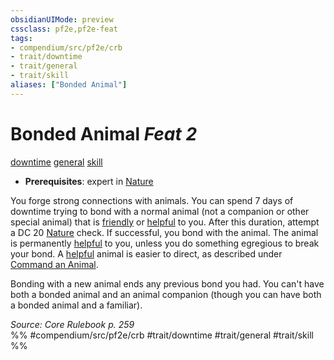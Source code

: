 ```yaml
---
obsidianUIMode: preview
cssclass: pf2e,pf2e-feat
tags:
- compendium/src/pf2e/crb
- trait/downtime
- trait/general
- trait/skill
aliases: ["Bonded Animal"]
---
```

# Bonded Animal  *Feat 2*  
[downtime](../../rules/traits/downtime.md)  [general](../../rules/traits/general.md)  [skill](../../rules/traits/skill.md)  

- **Prerequisites**: expert in [Nature](../skills.md#Nature)

You forge strong connections with animals. You can spend 7 days of downtime trying to bond with a normal animal (not a companion or other special animal) that is [friendly](../../rules/conditions.md#Friendly) or [helpful](../../rules/conditions.md#Helpful) to you. After this duration, attempt a DC 20 [Nature](../skills.md#Nature) check. If successful, you bond with the animal. The animal is permanently [helpful](../../rules/conditions.md#Helpful) to you, unless you do something egregious to break your bond. A [helpful](../../rules/conditions.md#Helpful) animal is easier to direct, as described under [Command an Animal](../../rules/actions/command-an-animal.md).

Bonding with a new animal ends any previous bond you had. You can't have both a bonded animal and an animal companion (though you can have both a bonded animal and a familiar).

*Source: Core Rulebook p. 259*  
%% #compendium/src/pf2e/crb #trait/downtime #trait/general #trait/skill %%